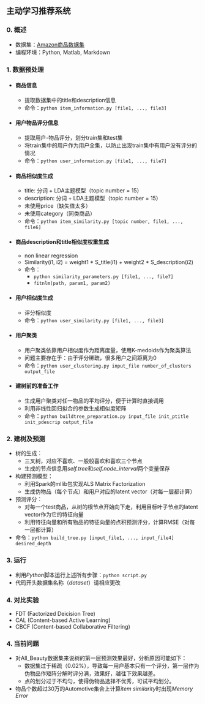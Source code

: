 ## 主动学习推荐系统

### 0. 概述

- 数据集：[Amazon商品数据集](http://jmcauley.ucsd.edu/data/amazon/)
- 编程环境：Python, Matlab, Markdown

### 1. 数据预处理

- #### 商品信息
  - 提取数据集中的title和description信息
  - 命令：`python item_information.py [file1, ..., file3]`

- #### 用户物品评分信息

  - 提取用户-物品评分，划分train集和test集
  - 将train集中的用户作为用户全集，以防止出现train集中有用户没有评分的情况
  - 命令：`python user_information.py [file1, ..., file7]`

- #### 商品相似度生成

  - title: 分词 + LDA主题模型（topic number = 15）
  - description: 分词 + LDA主题模型（topic number = 15）
  - 未使用price（缺失值太多）
  - 未使用category（同类商品）
  - 命令：`python item_similarity.py [topic number, file1, ..., file6]`

- #### 商品description和title相似度权重生成

  - non linear regression
  - Similarity(i1, i2) = weight1 * S_title(i1) + weight2 * S_description(i2)
  - 命令：
    - `python similarity_parameters.py [file1, ..., file7]`
    - `fitnlm(path, param1, param2)`

- #### 用户相似度生成

  - 评分相似度
  - 命令：`python user_similarity.py [file1, ..., file3]`

- #### 用户聚类

  - 用户聚类依靠用户相似度作为距离度量，使用K-medoids作为聚类算法
  - 问题主要存在于：由于评分稀疏，很多用户之间距离为0
  - 命令：`python user_clustering.py input_file number_of_clusters output_file`

- #### 建树前的准备工作

  - 生成用户聚类对任一物品的平均评分，便于计算时直接调用
  - 利用非线性回归拟合的参数生成相似度矩阵
  - 命令：`python buildtree_preparation.py input_file init_ptitle init_pdescrip output_file`

### 2. 建树及预测

- 树的生成：
  - 三叉树，对应不喜欢、一般般喜欢和喜欢三个节点
  - 生成的节点信息用*self.tree*和*self.node_interval*两个变量保存
- 构建预测模型：
  - 利用Spark的mllib包实现ALS Matrix Factorization
  - 生成伪物品（每个节点）和用户对应的latent vector（对每一层都计算）
- 预测评分：
  - 对每一个test商品，从树的根节点开始向下走，利用目标叶子节点的latent vector作为它的特征向量
  - 利用特征向量和所有物品的特征向量的点积预测评分，计算RMSE（对每一层都计算）
- 命令：`python build_tree.py [input_file1, ..., input_file4] desired_depth`

### 3. 运行

- 利用*Python*脚本运行上述所有步骤：`python script.py`
- 代码开头数据集名称（*dataset*）请相应更改

### 4. 对比实验

- FDT (Factorized Deicision Tree)
- CAL (Content-based Active Learning)
- CBCF (Content-based Collaborative Filtering)

### 4. 当前问题

- 对All_Beauty数据集来说树的第一层预测效果最好，分析原因可能如下：
  - 数据集过于稀疏（0.02%），导致每一用户基本只有一个评分，第一层作为伪物品作矩阵分解时评分满，效果好，越往下效果越差。
  - 点的划分过于不均匀，使得伪物品选择不优秀，可试平均划分。
- 物品个数超过30万的Automotive集合上计算*item similarity*时出现*Memory Error*